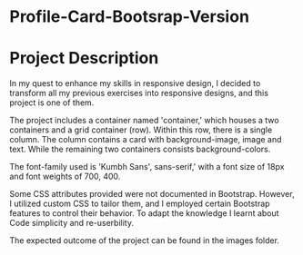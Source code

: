 # Profile-Card-Bootsrap-Version

# Project Description

In my quest to enhance my skills in responsive design, I decided to transform all my previous exercises into responsive designs, and this project is one of them.

The project includes a container named 'container,' which houses a two containers and a grid container (row). Within this row, there is a single column. The column contains a card with background-image, image and text. While the remaining two containers consists background-colors.

The font-family used is 'Kumbh Sans', sans-serif,' with a font size of 18px and font weights of 700, 400.

Some CSS attributes provided were not documented in Bootstrap. However, I utilized custom CSS to tailor them, and I employed certain Bootstrap features to control their behavior. To adapt the knowledge I learnt about Code simplicity and re-userbility.

The expected outcome of the project can be found in the images folder.
